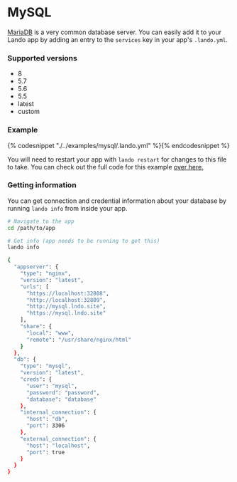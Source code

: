MySQL
=====

[MariaDB](https://www.mysql.com/) is a very common database server. You can easily add it to your Lando app by adding an entry to the `services` key in your app's `.lando.yml`.

### Supported versions

  * 8
  * 5.7
  * 5.6
  * 5.5
  * latest
  * custom

### Example

{% codesnippet "./../examples/mysql/.lando.yml" %}{% endcodesnippet %}

You will need to restart your app with `lando restart` for changes to this file to take. You can check out the full code for this example [over here.](https://github.com/kalabox/lando/tree/master/examples/mysql)

### Getting information

You can get connection and credential information about your database by running `lando info` from inside your app.

```bash
# Navigate to the app
cd /path/to/app

# Get info (app needs to be running to get this)
lando info

{
  "appserver": {
    "type": "nginx",
    "version": "latest",
    "urls": [
      "https://localhost:32808",
      "http://localhost:32809",
      "http://mysql.lndo.site",
      "https://mysql.lndo.site"
    ],
    "share": {
      "local": "www",
      "remote": "/usr/share/nginx/html"
    }
  },
  "db": {
    "type": "mysql",
    "version": "latest",
    "creds": {
      "user": "mysql",
      "password": "password",
      "database": "database"
    },
    "internal_connection": {
      "host": "db",
      "port": 3306
    },
    "external_connection": {
      "host": "localhost",
      "port": true
    }
  }
}
```
